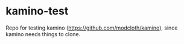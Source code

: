 kamino-test
===========

Repo for testing kamino (https://github.com/modcloth/kamino), since kamino needs things to clone.
